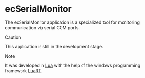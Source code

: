 # ecSerialMonitor

The ecSerialMonitor application is a specialized tool for monitoring communication via serial COM ports.

> [!CAUTION]
> This application is still in the development stage.

> [!NOTE]
It was developed in [Lua](https://www.lua.org/) with the help of the windows programming framework [LuaRT](https://www.luart.org/).
